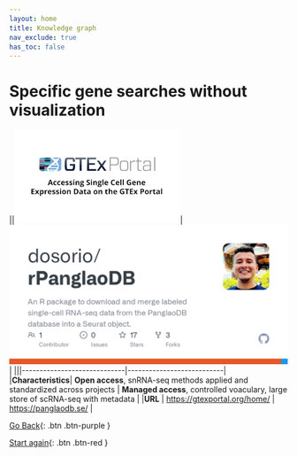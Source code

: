 ```yaml
---
layout: home
title: Knowledge graph
nav_exclude: true
has_toc: false
---
```

# Specific gene searches without visualization

||![cellxgene](../assets/gtex.png)|![Cell Browser](../assets/panglaodb.png)|
|||-----------------------------|---------------------------|
|**Characteristics**| **Open access**, snRNA-seq methods applied and standardized across projects | **Managed access**, controlled voaculary, large store of scRNA-seq with metadata |
|**URL** | https://gtexportal.org/home/ | https://panglaodb.se/ |

[Go Back](5_specific_gene.html){: .btn .btn-purple }

[Start again](../index.html){: .btn .btn-red }